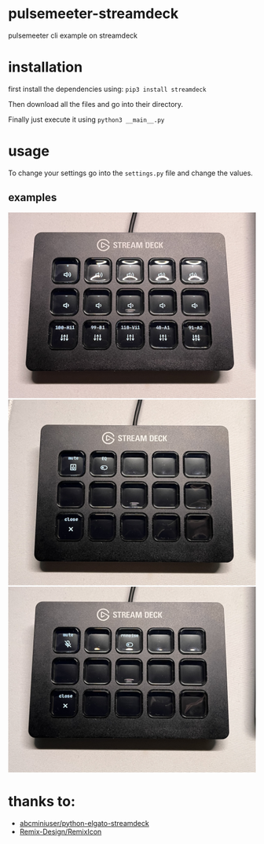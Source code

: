 # pulsemeeter-streamdeck
pulsemeeter cli example on streamdeck

# installation
first install the dependencies using:
`pip3 install streamdeck`

Then download all the files and go into their directory.

Finally just execute it using `python3 __main__.py`

# usage
To change your settings go into the `settings.py` file and change the values.

## examples
![pic1](https://raw.githubusercontent.com/Fl1tzi/pictures/main/pic1-streamdeck.jpeg)
![pic2](https://raw.githubusercontent.com/Fl1tzi/pictures/main/pic2-streamdeck.jpeg)
![pic3](https://raw.githubusercontent.com/Fl1tzi/pictures/main/pic3-streamdeck.jpeg)

# thanks to:
- [abcminiuser/python-elgato-streamdeck](https://github.com/abcminiuser/python-elgato-streamdeck)
- [Remix-Design/RemixIcon](https://github.com/Remix-Design/remixicon)
